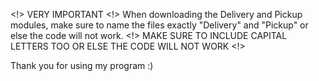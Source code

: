 <!> VERY IMPORTANT <!>
When downloading the Delivery and Pickup modules, make sure to name the files exactly "Delivery" and "Pickup" or else the code will not work. 
<!> MAKE SURE TO INCLUDE CAPITAL LETTERS TOO OR ELSE THE CODE WILL NOT WORK <!>

Thank you for using my program :)
